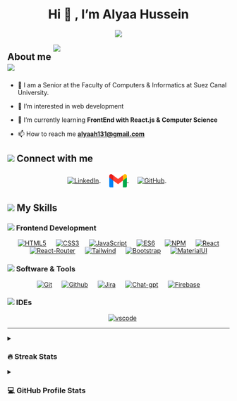 <h1 align='center'>Hi 👋 , I’m Alyaa Hussein</h1> 

<p align="center">
  <img src="https://readme-typing-svg.demolab.com/?lines=I+am+a+Computer+Scinece+student; Frontend+Devoleper;&font=Fira%20Code&center=true&size=30&width=600&height=150&duration=4000&pause=1000">
</p>

<img align="right" src="https://github.com/Anmol-Baranwal/Cool-GIFs-For-GitHub/assets/74038190/231375ce-58a3-4c3b-85c8-44ea51d1318f" width="400">

<!-- <img align="right" src="https://user-images.githubusercontent.com/74038190/213911110-aedbef38-a29f-4b6b-a65c-11608b4f75a5.gif" width="400">-->


<!-- <img align="right" src="https://user-images.githubusercontent.com/74038190/219925452-a3b0d96d-6b65-45ee-b68a-b2208011b26c.jpg" width="200" />

<img align="right" src="https://github.com/Anmol-Baranwal/Cool-GIFs-For-GitHub/assets/74038190/7d484dc9-68a9-4ee6-a767-aea59035c12d" width="500">-->

 <!-- <img src = "https://i.pinimg.com/originals/3f/7e/4e/3f7e4eff7c96e9fe4b8b4b1ff3f7bdb5.gif" width = 6.5%>--> 
## About me  <img src="https://user-images.githubusercontent.com/74038190/219925470-37670a3b-c3e2-4af7-b468-673c6dd99d16.png" width="50" />
- 🔭 I am a Senior at the Faculty of Computers & Informatics at Suez Canal University.
  
- 👀 I’m interested in web development
  
- 🌱 I’m currently learning **FrontEnd with React.js & Computer Science**
  
- 📫 How to reach me **alyaah131@gmail.com**


## <img src="https://github.com/7oSkaaa/7oSkaaa/blob/main/Images/Connect-with-me.gif?raw=true" width="10%"> Connect with me
<p align="center">
  <a href='https://www.linkedin.com/in/alyaa-hussein-5bb933254' target='_blank'>
    <img  height="40" width="40" align="center" src='https://static-00.iconduck.com/assets.00/linkedin-icon-1024x1024-net2o24e.png' alt='LinkedIn'/>
  </a>&nbsp;&nbsp;&nbsp;&nbsp;
  
  <a href='mailto:alyaah131@gmail.com' target='_blank'>
   <img  height="40" width="40" align="center" src='https://github.com/AbrarKhalil26/AbrarKhalil26/blob/main/images/gmail.png' alt='Gmail'/>
  </a>&nbsp;&nbsp;&nbsp;&nbsp;

  <a href='https://github.com/Alyaa1234/Alyaa-Hussein' target='_blank'>
   <img  height="40" width="40" align="center" src='https://static-00.iconduck.com/assets.00/github-icon-2048x1988-jzvzcf2t.png' alt='GitHub'/>
  </a>&nbsp;&nbsp;
</p>

## <img src="https://media2.giphy.com/media/QssGEmpkyEOhBCb7e1/giphy.gif?cid=ecf05e47a0n3gi1bfqntqmob8g9aid1oyj2wr3ds3mg700bl&rid=giphy.gif" width ="3%"> My Skills

### <img src = "https://github.com/7oSkaaa/7oSkaaa/blob/main/Images/Front_End.gif?raw=true" width=5%>  Frontend Development
<p align="center"> 
    &emsp;
    <a href="#"> <img width="40" alt="HTML5" src="https://github.com/AbrarKhalil26/AbrarKhalil26/assets/102384647/2744d95d-a6f2-4e51-ae58-8a2c8264447b"></a>
    &emsp;
    <a href="#"> <img width="40" alt="CSS3" src="https://github.com/AbrarKhalil26/AbrarKhalil26/assets/102384647/d44cf943-b132-4502-88ff-64e93d08f8e5"></a>
    &emsp;
    <a href="#"> <img width="60" alt="JavaScript" src="https://techstack-generator.vercel.app/js-icon.svg"></a>
    &emsp;
    <a href="#"> <img width="40" alt="ES6" src="https://ih1.redbubble.net/image.438907151.6117/st,small,507x507-pad,600x600,f8f8f8.u1.jpg"></a>
    &emsp;
    <a href="#"> <img width="40" alt="NPM" src="https://static-00.iconduck.com/assets.00/npm-icon-2048x2048-8sw7kisf.png"></a>
    &emsp;
    <a href="#"> <img width="40" alt="React" src="https://techstack-generator.vercel.app/react-icon.svg"></a> 
    &emsp;
    <a href="#"> <img width="40" alt="React-Router" src="https://miro.medium.com/v2/resize:fit:512/1*0FyDA9f-ncxV0eK7OqtR9A.png"></a> 
    &emsp;
    <a href="#"> <img width="40" alt="Tailwind" src="https://skillicons.dev/icons?i=tailwind"></a>
    &emsp;
    <a href="#"> <img width="40" alt="Bootstrap" src="https://github.com/AbrarKhalil26/AbrarKhalil26/assets/102384647/08fb9595-7cba-4ecc-af2a-0596f0d38542"></a>
    &emsp;
    <a href="#"> <img width="40" alt="MaterialUI" src="https://cdn.jsdelivr.net/gh/devicons/devicon/icons/materialui/materialui-original.svg"></a>
</p>

 ### <img src = "https://github.com/7oSkaaa/7oSkaaa/blob/main/Images/Software_Tools.gif?raw=true" width=5%>  Software & Tools
 <p align="center"> 
    &emsp;
    <a href="#"> <img width="40" alt="Git" src="https://user-images.githubusercontent.com/25181517/192108372-f71d70ac-7ae6-4c0d-8395-51d8870c2ef0.png"></a>
    &emsp;
    <a href="#"> <img width="40" alt="Github" src="https://techstack-generator.vercel.app/github-icon.svg"></a>
    &emsp;
    <a href="#"> <img width="40" alt="Jira" src="https://github.com/AbrarKhalil26/AbrarKhalil26/assets/102384647/08b53dd1-3eee-45ee-8b21-53d844578d98"></a>
    &emsp;
    <a href="#"> <img width="40" alt="Chat-gpt" src="https://github.com/AbrarKhalil26/AbrarKhalil26/assets/102384647/e3c93e79-3d06-4c3f-bace-90dca31befdd"></a>
    &emsp;
    <a href="#"> <img width="40" alt="Firebase" src="https://cdn4.iconfinder.com/data/icons/google-i-o-2016/512/google_firebase-2-512.png"></a>
    &emsp;
 </p>

 ### <img src = "https://github.com/7oSkaaa/7oSkaaa/blob/main/Images/IDEs.gif?raw=true" width=5%> IDEs
  <p align="center"> 
    &emsp;
    <a href="#"> <img width="40" alt="vscode" src="https://skillicons.dev/icons?i=vscode"></a>
  </p>
  
---
  
<details><summary><h3> 🔥 Streak Stats</h3></summary>
  
----
  <p align="center"><img src="https://github-readme-streak-stats.herokuapp.com?user=AbrarKhalil26&theme=dark&date_format=M%20j%5B%2C%20Y%5D" alt="Abrar" /></p>
</details>


<details><summary><h3>💻 GitHub Profile Stats</h3></summary>
  
----
  <img align='left' width='49%' alt='myStats' src='https://github-readme-stats.vercel.app/api?username=AbrarKhalil26&show_icons=true&theme=tokyonight'/>
  <img align='right' width='35%' alt='TopLanguage' src='https://github-readme-stats.vercel.app/api/top-langs/?username=AbrarKhalil26&layout=compact'/>
</details>

<!--
<details><summary><h3> :open_file_folder: My Repositories </h3></summary>

----
	
<div>
  <p align="center">
    <a href="https://github.com/AbrarKhalil26/YouTube-Project">
        <img src="https://github-readme-stats.vercel.app/api/pin/?username=AbrarKhalil26&repo=YouTube-Project&theme=tokyonight" alt="GitHub Stats" />
    </a>
  <p align="center">
    <a href="https://github.com/AbrarKhalil26/Fitness-Project">
        <img src="https://github-readme-stats.vercel.app/api/pin/?username=AbrarKhalil26&repo=Fitness-Project&theme=tokyonight" alt="GitHub Stats" />
    </a>
    <a href="https://github.com/AbrarKhalil26/Food_Project">
        <img src="https://github-readme-stats.vercel.app/api/pin/?username=AbrarKhalil26&repo=Food_Project&theme=tokyonight" alt="GitHub Stats" />
    </a>
    <a href="https://github.com/AbrarKhalil26/Flight-Booking">
        <img src="https://github-readme-stats.vercel.app/api/pin/?username=AbrarKhalil26&repo=Flight-Booking&theme=tokyonight" alt="GitHub Stats" />
    </a>
    <a href="https://github.com/AbrarKhalil26/Netbook">
        <img src="https://github-readme-stats.vercel.app/api/pin/?username=AbrarKhalil26&repo=Netbook&theme=tokyonight" alt="GitHub Stats" />
    </a>
    <a href="https://github.com/AbrarKhalil26/Social-Media-Circuit">
        <img src="https://github-readme-stats.vercel.app/api/pin/?username=AbrarKhalil26&repo=Social-Media-Circuit&theme=tokyonight" alt="GitHub Stats" />
    </a>
    <a href="https://github.com/AbrarKhalil26/Events">
        <img src="https://github-readme-stats.vercel.app/api/pin/?username=AbrarKhalil26&repo=Events&theme=tokyonight" alt="GitHub Stats" />
    </a>
    <a href="https://github.com/AbrarKhalil26/Age-Calculator-Application">
        <img src="https://github-readme-stats.vercel.app/api/pin/?username=AbrarKhalil26&repo=Age-Calculator-Application&theme=tokyonight" alt="GitHub Stats" />
    </a>
  </p>
</div>
